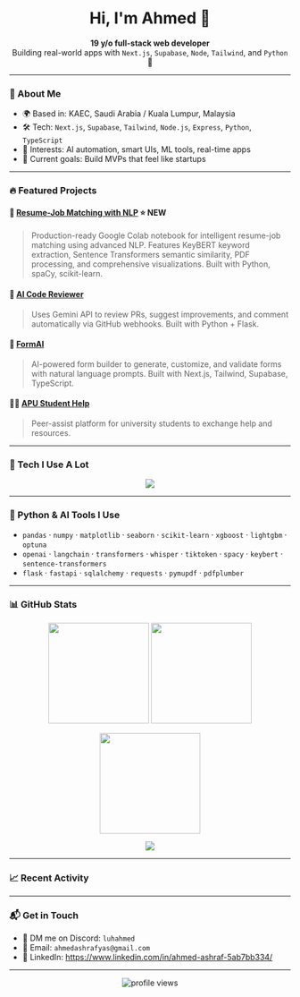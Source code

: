 <h1 align="center">Hi, I'm Ahmed 👋</h1>

<p align="center">
  <b>19 y/o full-stack web developer</b> <br>
  Building real-world apps with <code>Next.js</code>, <code>Supabase</code>, <code>Node</code>, <code>Tailwind</code>, and <code>Python</code> 🧠
</p>

---

### 🧩 About Me

- 🌍 Based in: KAEC, Saudi Arabia  / Kuala Lumpur, Malaysia
- 🛠 Tech: `Next.js`, `Supabase`, `Tailwind`, `Node.js`, `Express`, `Python`, `TypeScript`
- 🔬 Interests: AI automation, smart UIs, ML tools, real-time apps
- 🎯 Current goals: Build MVPs that feel like startups

---

### 🔥 Featured Projects

#### 🎯 [Resume-Job Matching with NLP](https://github.com/Ahm-edAshraf/resume-parser) ⭐ **NEW**
> Production-ready Google Colab notebook for intelligent resume-job matching using advanced NLP. Features KeyBERT keyword extraction, Sentence Transformers semantic similarity, PDF processing, and comprehensive visualizations. Built with Python, spaCy, scikit-learn.

#### 🚀 [AI Code Reviewer](https://github.com/Ahm-edAshraf/ai-code-reviewer)
> Uses Gemini API to review PRs, suggest improvements, and comment automatically via GitHub webhooks. Built with Python + Flask.

#### 📄 [FormAI](https://github.com/Ahm-edAshraf/FormAi)
> AI-powered form builder to generate, customize, and validate forms with natural language prompts. Built with Next.js, Tailwind, Supabase, TypeScript.

#### 🧑‍🎓 [APU Student Help](https://github.com/Ahm-edAshraf/apu-student-help)
> Peer-assist platform for university students to exchange help and resources.

---

### 🧠 Tech I Use A Lot

<p align="center">
  <img src="https://skillicons.dev/icons?i=nextjs,tailwind,supabase,nodejs,express,python,ts,js,html,css,git,github" />
</p>

---
### 🧠 Python & AI Tools I Use

- `pandas` · `numpy` · `matplotlib` · `seaborn` · `scikit-learn` · `xgboost` · `lightgbm` · `optuna`
- `openai` · `langchain` · `transformers` · `whisper` · `tiktoken` · `spacy` · `keybert` · `sentence-transformers`
- `flask` · `fastapi` · `sqlalchemy` · `requests` · `pymupdf` · `pdfplumber`

---

### 📊 GitHub Stats

<p align="center">
  <img src="https://github-readme-stats.vercel.app/api?username=Ahm-edAshraf&show_icons=true&theme=radical&cache_seconds=1800" height="180" />
  <img src="https://github-readme-stats.vercel.app/api/top-langs/?username=Ahm-edAshraf&layout=compact&theme=radical&cache_seconds=1800" height="180" />
</p>

<p align="center">
  <img src="https://github-readme-streak-stats.herokuapp.com/?user=Ahm-edAshraf&theme=radical&hide_border=false" height="180" />
</p>

<p align="center">
  <img src="https://github-profile-trophy.vercel.app/?username=Ahm-edAshraf&theme=radical&no-frame=false&no-bg=false&margin-w=4" />
</p>

---

### 📈 Recent Activity

<!--START_SECTION:activity-->
<!--END_SECTION:activity-->

---

### 📬 Get in Touch

- 💬 DM me on Discord: `luhahmed`
- 📧 Email: `ahmedashrafyas@gmail.com`
- 🔗 LinkedIn: https://www.linkedin.com/in/ahmed-ashraf-5ab7bb334/

---

<p align="center">
  <img src="https://komarev.com/ghpvc/?username=Ahm-edAshraf&label=Profile%20views&color=0e75b6&style=flat" alt="profile views" />
</p>
